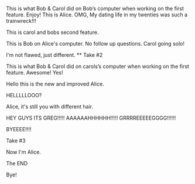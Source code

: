 
This is what Bob & Carol did on Bob’s computer when working on the first feature. Enjoy! 
This is Alice. OMG, My dating life in my twenties was such a trainwreck!!!

This is carol and bobs second feature.

This is Bob on Alice's computer. No follow up questions. 
Carol going solo! 


I'm not flawed, just different.
** Take #2

This is what Bob & Carol did on carols’s computer when working on the first feature. Awesome! Yes!

Hello this is the new and improved Alice.


HELLLLLOOO?


Alice, it's still you with different hair. 

HEY GUYS ITS GREG!!!!! AAAAAAHHHHHH!!!!! GRRRREEEEEGGGG!!!!!!

BYEEEE!!!!

Take #3

Now I'm Alice.

The END

Bye!